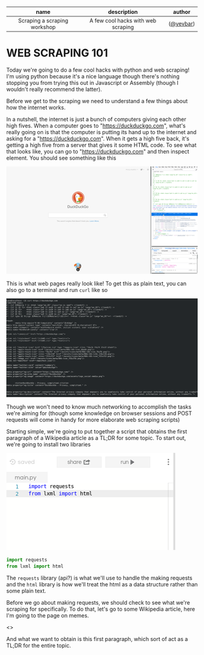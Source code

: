 | name | description | author |
| :----: | :-----------: | :------: |
| Scraping a scraping workshop | A few cool hacks with web scraping | ([@yevbar](https://github.com/yevbar)) |

# WEB SCRAPING 101

Today we're going to do a few cool hacks with python and web scraping! I'm using python because it's a nice language though there's nothing stopping you from trying this out in Javascript or Assembly (though I wouldn't really recommend the latter).

Before we get to the scraping we need to understand a few things about how the internet works.

In a nutshell, the internet is just a bunch of computers giving each other high fives. When a computer goes to "https://duckduckgo.com", what's really going on is that the computer is putting its hand up to the internet and asking for a "https://duckduckgo.com". When it gets a high five back, it's getting a high five from a server that gives it some HTML code. To see what that looks like, you can go to "https://duckduckgo.com" and then inspect element. You should see something like this

![](images/inspect_element.png)

This is what web pages really look like! To get this as plain text, you can also go to a terminal and run `curl` like so

![](images/curl.png)

Though we won't need to know much networking to accomplish the tasks we're aiming for (though some knowledge on browser sessions and POST requests will come in handy for more elaborate web scraping scripts)

Starting simple, we're going to put together a script that obtains the first paragraph of a Wikipedia article as a TL;DR for some topic. To start out, we're going to install two libraries

[![imports](images/imports.png)](https://repl.it/@yevbar/Web-Scraping-Imports)

```python
import requests
from lxml import html
```

The `requests` library (api?) is what we'll use to handle the making requests and the `html` library is how we'll treat the html as a data structure rather than some plain text.

Before we go about making requests, we should check to see what we're scraping for specifically. To do that, let's go to some Wikipedia article, here I'm going to the page on memes.

<<insert screenshot here>>

And what we want to obtain is this first paragraph, which sort of act as a TL;DR for the entire topic.
